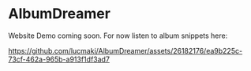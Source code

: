 # AlbumDreamer
Website Demo coming soon. 
For now listen to album snippets here:

https://github.com/lucmaki/AlbumDreamer/assets/26182176/ea9b225c-73cf-462a-965b-a913f1df3ad7
